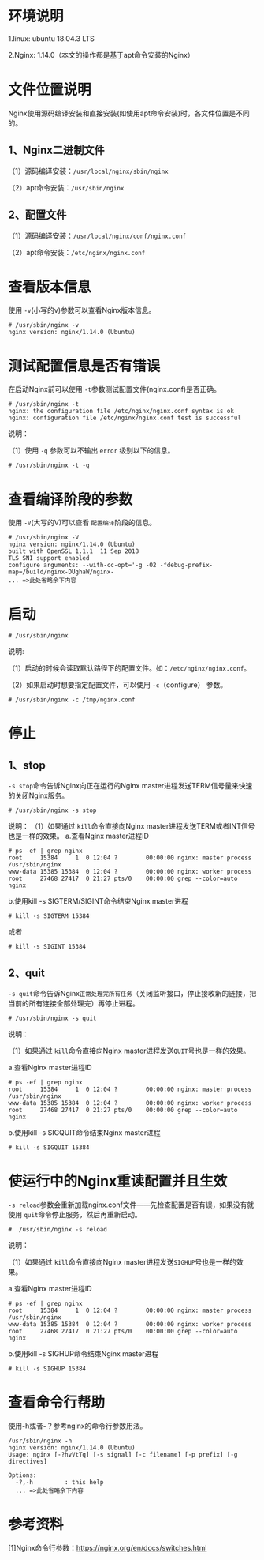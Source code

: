 # 环境说明

1.linux: ubuntu 18.04.3 LTS

2.Nginx: 1.14.0（本文的操作都是基于apt命令安装的Nginx）

# 文件位置说明

Nginx使用源码编译安装和直接安装(如使用apt命令安装)时，各文件位置是不同的。

## 1、Nginx二进制文件

（1）源码编译安装：`/usr/local/nginx/sbin/nginx`

（2）apt命令安装：`/usr/sbin/nginx`

## 2、配置文件

（1）源码编译安装：`/usr/local/nginx/conf/nginx.conf`

（2）apt命令安装：`/etc/nginx/nginx.conf`

# 查看版本信息

使用 `-v`(小写的v)参数可以查看Nginx版本信息。

```
# /usr/sbin/nginx -v
nginx version: nginx/1.14.0 (Ubuntu)
```

# 测试配置信息是否有错误

在启动Nginx前可以使用 `-t`参数测试配置文件(nginx.conf)是否正确。

```
# /usr/sbin/nginx -t
nginx: the configuration file /etc/nginx/nginx.conf syntax is ok
nginx: configuration file /etc/nginx/nginx.conf test is successful
```

说明：

（1）使用 `-q` 参数可以不输出 `error` 级别以下的信息。

```
# /usr/sbin/nginx -t -q
```

# 查看编译阶段的参数

使用 `-V`(大写的V)可以查看 `配置编译`阶段的信息。

```
# /usr/sbin/nginx -V
nginx version: nginx/1.14.0 (Ubuntu)
built with OpenSSL 1.1.1  11 Sep 2018
TLS SNI support enabled
configure arguments: --with-cc-opt='-g -O2 -fdebug-prefix-map=/build/nginx-DUghaW/nginx-
... =>此处省略余下内容
```

# 启动

```
# /usr/sbin/nginx
```

说明:

（1）启动的时候会读取默认路径下的配置文件。如：`/etc/nginx/nginx.conf`。

（2）如果启动时想要指定配置文件，可以使用 `-c`（configure） 参数。

```
# /usr/sbin/nginx -c /tmp/nginx.conf
```

# 停止
## 1、stop
`-s stop`命令告诉Nginx向正在运行的Nginx master进程发送TERM信号量来快速的关闭Nginx服务。
```
# /usr/sbin/nginx -s stop
```
说明：
（1）如果通过 `kill`命令直接向Nginx master进程发送TERM或者INT信号也是一样的效果。
a.查看Nginx master进程ID

```
# ps -ef | grep nginx
root     15384     1  0 12:04 ?        00:00:00 nginx: master process /usr/sbin/nginx
www-data 15385 15384  0 12:04 ?        00:00:00 nginx: worker process
root     27468 27417  0 21:27 pts/0    00:00:00 grep --color=auto nginx
```
b.使用kill -s SIGTERM/SIGINT命令结束Nginx master进程
```
# kill -s SIGTERM 15384
```
或者
```
# kill -s SIGINT 15384
```
## 2、quit

`-s quit`命令告诉Nginx`正常处理完所有任务`（关闭监听接口，停止接收新的链接，把当前的所有连接全部处理完）再停止进程。

```
# /usr/sbin/nginx -s quit
```

说明：

（1）如果通过 `kill`命令直接向Nginx master进程发送`QUIT`号也是一样的效果。

a.查看Nginx master进程ID

```
# ps -ef | grep nginx
root     15384     1  0 12:04 ?        00:00:00 nginx: master process /usr/sbin/nginx
www-data 15385 15384  0 12:04 ?        00:00:00 nginx: worker process
root     27468 27417  0 21:27 pts/0    00:00:00 grep --color=auto nginx
```

b.使用kill -s SIGQUIT命令结束Nginx master进程

```
# kill -s SIGQUIT 15384
```

# 使运行中的Nginx重读配置并且生效

`-s reload`参数会重新加载nginx.conf文件——先检查配置是否有误，如果没有就使用 `quit`命令停止服务，然后再重新启动。

```
#  /usr/sbin/nginx -s reload
```

说明：

（1）如果通过 `kill`命令直接向Nginx master进程发送`SIGHUP`号也是一样的效果。

a.查看Nginx master进程ID

```
# ps -ef | grep nginx
root     15384     1  0 12:04 ?        00:00:00 nginx: master process /usr/sbin/nginx
www-data 15385 15384  0 12:04 ?        00:00:00 nginx: worker process
root     27468 27417  0 21:27 pts/0    00:00:00 grep --color=auto nginx
```

b.使用kill -s SIGHUP命令结束Nginx master进程

```
# kill -s SIGHUP 15384
```

# 查看命令行帮助

使用-h或者-？参考nginx的命令行参数用法。

```
/usr/sbin/nginx -h
nginx version: nginx/1.14.0 (Ubuntu)
Usage: nginx [-?hvVtTq] [-s signal] [-c filename] [-p prefix] [-g directives]

Options:
  -?,-h         : this help
  ... =>此处省略余下内容
```

# 参考资料

[1]Nginx命令行参数：https://nginx.org/en/docs/switches.html